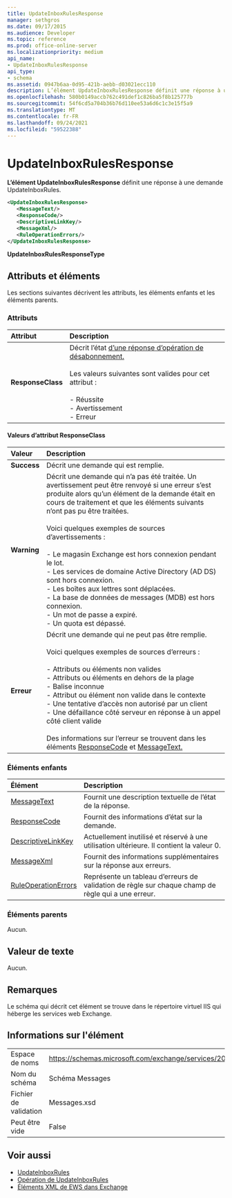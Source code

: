 ```yaml
---
title: UpdateInboxRulesResponse
manager: sethgros
ms.date: 09/17/2015
ms.audience: Developer
ms.topic: reference
ms.prod: office-online-server
ms.localizationpriority: medium
api_name:
- UpdateInboxRulesResponse
api_type:
- schema
ms.assetid: 0947b6aa-0d95-421b-aebb-d03021ecc110
description: L’élément UpdateInboxRulesResponse définit une réponse à une demande UpdateInboxRules.
ms.openlocfilehash: 580b0149accb762c491def1c826ba5f8b125777b
ms.sourcegitcommit: 54f6cd5a704b36b76d110ee53a6d6c1c3e15f5a9
ms.translationtype: MT
ms.contentlocale: fr-FR
ms.lasthandoff: 09/24/2021
ms.locfileid: "59522388"
---
```

# <a name="updateinboxrulesresponse"></a>UpdateInboxRulesResponse

**L’élément UpdateInboxRulesResponse** définit une réponse à une demande UpdateInboxRules. 
  
```XML
<UpdateInboxRulesResponse>
   <MessageText/>
   <ResponseCode/>
   <DescriptiveLinkKey/>
   <MessageXml/>
   <RuleOperationErrors/>
</UpdateInboxRulesResponse>
```

 **UpdateInboxRulesResponseType**
## <a name="attributes-and-elements"></a>Attributs et éléments

Les sections suivantes décrivent les attributs, les éléments enfants et les éléments parents.
  
### <a name="attributes"></a>Attributs

|**Attribut**|**Description**|
|:-----|:-----|
|**ResponseClass** <br/> | Décrit l’état [d’une réponse d’opération de désabonnement.](unsubscribe-operation.md)<br/><br/> Les valeurs suivantes sont valides pour cet attribut :  <br/><br/>- Réussite  <br/>- Avertissement  <br/>- Erreur  <br/> |
   
#### <a name="responseclass-attribute-values"></a>Valeurs d’attribut ResponseClass

|**Valeur**|**Description**|
|:-----|:-----|
|**Success** <br/> |Décrit une demande qui est remplie.  <br/> |
|**Warning** <br/> | Décrit une demande qui n’a pas été traitée. Un avertissement peut être renvoyé si une erreur s’est produite alors qu’un élément de la demande était en cours de traitement et que les éléments suivants n’ont pas pu être traitées. <br/><br/>Voici quelques exemples de sources d’avertissements :  <br/><br/>- Le magasin Exchange est hors connexion pendant le lot.  <br/>- Les services de domaine Active Directory (AD DS) sont hors connexion.  <br/>- Les boîtes aux lettres sont déplacées.  <br/>- La base de données de messages (MDB) est hors connexion.  <br/>- Un mot de passe a expiré.  <br/>- Un quota est dépassé.  <br/> |
|**Erreur** <br/> | Décrit une demande qui ne peut pas être remplie. <br/><br/>Voici quelques exemples de sources d’erreurs :  <br/><br/>- Attributs ou éléments non valides  <br/>- Attributs ou éléments en dehors de la plage  <br/>- Balise inconnue  <br/>- Attribut ou élément non valide dans le contexte  <br/>- Une tentative d’accès non autorisé par un client  <br/>- Une défaillance côté serveur en réponse à un appel côté client valide  <br/> <br/> Des informations sur l’erreur se trouvent dans les éléments [ResponseCode](responsecode.md) et [MessageText.](messagetext.md)  <br/> |
   
### <a name="child-elements"></a>Éléments enfants

|**Élément**|**Description**|
|:-----|:-----|
|[MessageText](messagetext.md) <br/> |Fournit une description textuelle de l’état de la réponse.  <br/> |
|[ResponseCode](responsecode.md) <br/> |Fournit des informations d’état sur la demande.  <br/> |
|[DescriptiveLinkKey](descriptivelinkkey.md) <br/> |Actuellement inutilisé et réservé à une utilisation ultérieure. Il contient la valeur 0.  <br/> |
|[MessageXml](messagexml.md) <br/> |Fournit des informations supplémentaires sur la réponse aux erreurs.  <br/> |
|[RuleOperationErrors](ruleoperationerrors.md) <br/> |Représente un tableau d’erreurs de validation de règle sur chaque champ de règle qui a une erreur.  <br/> |
   
### <a name="parent-elements"></a>Éléments parents

Aucun.
  
## <a name="text-value"></a>Valeur de texte

Aucun.
  
## <a name="remarks"></a>Remarques

Le schéma qui décrit cet élément se trouve dans le répertoire virtuel IIS qui héberge les services web Exchange.
  
## <a name="element-information"></a>Informations sur l'élément

|||
|:-----|:-----|
|Espace de noms  <br/> |https://schemas.microsoft.com/exchange/services/2006/messages  <br/> |
|Nom du schéma  <br/> |Schéma Messages  <br/> |
|Fichier de validation  <br/> |Messages.xsd  <br/> |
|Peut être vide  <br/> |False  <br/> |
   
## <a name="see-also"></a>Voir aussi

- [UpdateInboxRules](updateinboxrules.md)
- [Opération de UpdateInboxRules](updateinboxrules-operation.md)
- [Éléments XML de EWS dans Exchange](ews-xml-elements-in-exchange.md)

